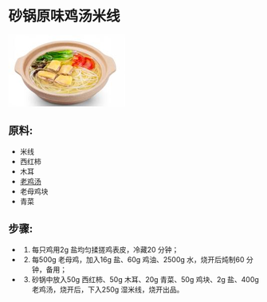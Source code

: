 # 砂锅原味鸡汤米线

![砂锅原味鸡汤米线](../images/砂锅原味鸡汤米线.png)


## 原料:

- 米线
- 西红柿
- 木耳
- [老鸡汤](/汤/老鸡汤.md)
- 老母鸡块
- 青菜

## 步骤:

-  1. 每只鸡用2g 盐均匀揉搓鸡表皮，冷藏20 分钟；
-  2. 每500g 老母鸡，加入16g 盐、60g 鸡油、2500g 水，烧开后炖制60 分钟，备用；
-  3. 砂锅中放入50g 西红柿、50g 木耳、20g 青菜、50g 鸡块、2g 盐、400g 老鸡汤，烧开后，下入250g 湿米线，烧开出品。

